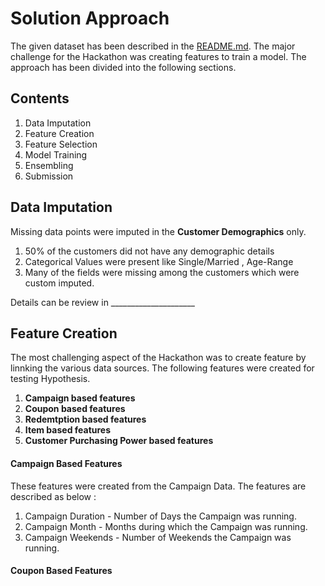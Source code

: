 # Solution Approach

The given dataset has been described in the [README.md](). The major challenge for the Hackathon was creating features to train a model. The approach has been divided into the following sections.

## Contents
1. Data Imputation
2. Feature Creation
3. Feature Selection
4. Model Training
5. Ensembling
6. Submission

## Data Imputation

Missing data points were imputed in the  **Customer Demographics** only.

1. 50% of the customers did not have any demographic details
2. Categorical Values were present like Single/Married , Age-Range
3. Many of the fields were missing among the customers which were custom imputed.

Details can be review in _____________________

## Feature Creation

The most challenging aspect of the Hackathon was to create feature by linnking the various data sources. The following features were created for testing Hypothesis.

1. **Campaign based features**
2. **Coupon based features**
3. **Redemtption based features**
4. **Item based features**
5. **Customer Purchasing Power based features**


#### Campaign Based Features

These features were created from the Campaign Data. The features are described as below :

1. Campaign Duration - Number of Days the Campaign was running.
2. Campaign Month - Months during which the Campaign was running.
3. Campaign Weekends - Number of Weekends the Campaign was running.

#### Coupon Based Features
